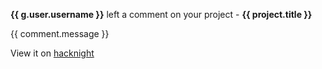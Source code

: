 **{{ g.user.username }}** left a comment on your project - **{{ project.title }}**

{{ comment.message }}

View it on [hacknight]({{link}})